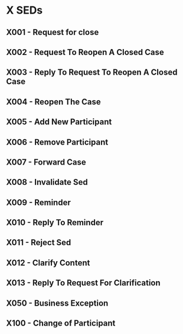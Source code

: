 # X SEDs

## X001 - Request for close

## X002 - Request To Reopen A Closed Case

## X003 - Reply To Request To Reopen A Closed Case

## X004 - Reopen The Case

## X005 - Add New Participant

## X006 - Remove Participant

## X007 - Forward Case

## X008 - Invalidate Sed

## X009 - Reminder

## X010 - Reply To Reminder

## X011 - Reject Sed

## X012 - Clarify Content

## X013 - Reply To Request For Clarification

## X050 - Business Exception

## X100 - Change of Participant
